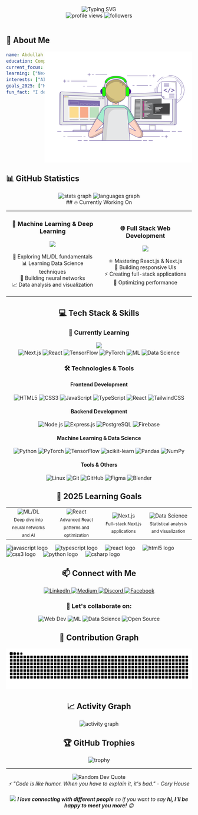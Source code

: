<div align="center">
  <img src="https://readme-typing-svg.herokuapp.com?font=Fira+Code&size=28&duration=3000&pause=1000&color=BD93F9&center=true&vCenter=true&width=800&lines=Hi+%F0%9F%91%8B%2C+I'm+Abdullah+Al+Jubaer;CS+Undergrad+%7C+Full+Stack+Developer;Machine+Learning+Enthusiast+%F0%9F%A4%96;Building+the+Future+with+Code+%F0%9F%9A%80" alt="Typing SVG" />
</div>

<div align="center">
  <img src="https://komarev.com/ghpvc/?username=jubaer36&label=Profile%20views&color=blueviolet&style=for-the-badge" alt="profile views" />
  <img src="https://img.shields.io/github/followers/jubaer36?label=Followers&style=for-the-badge&color=blueviolet" alt="followers" />
</div>

<br/>

## 🚀 About Me

<img align="right" alt="Coding" width="400" src="https://raw.githubusercontent.com/devSouvik/devSouvik/master/gif3.gif">

```yaml
name: Abdullah Al Jubaer
education: Computer Science Undergraduate
current_focus: ["Machine Learning", "Deep Learning", "Full Stack Development"]
learning: ["Next.js", "React.js", "ML/DL", "Data Science"]
interests: ["AI/ML", "Web Development", "Open Source"]
goals_2025: ["Master Full Stack Development", "Contribute to ML Projects"]
fun_fact: "I debug with console.log and I'm not ashamed! 🐛"
```

<br clear="both"/>

## 📊 GitHub Statistics

<div align="center">
  <img src="https://github-readme-stats.vercel.app/api?username=jubaer36&hide_title=false&hide_rank=false&show_icons=true&include_all_commits=true&count_private=true&disable_animations=false&theme=tokyonight&locale=en&hide_border=true" height="165" alt="stats graph"  />
  <img src="https://github-readme-stats.vercel.app/api/top-langs?username=jubaer36&locale=en&hide_title=false&layout=compact&card_width=320&langs_count=8&theme=tokyonight&hide_border=true" height="165" alt="languages graph"  />
</div>

<div align="center">
## 🔥 Currently Working On

<div align="center">
  <table>
    <tr>
      <td align="center" width="50%">
        <h3>🤖 Machine Learning & Deep Learning</h3>
        <img src="https://media.giphy.com/media/LaVp0AyqR5bGsC5Cbm/giphy.gif" width="300"/>
        <br/>
        <p>🔬 Exploring ML/DL fundamentals<br/>
        📊 Learning Data Science techniques<br/>
        🧠 Building neural networks<br/>
        📈 Data analysis and visualization</p>
      </td>
      <td align="center" width="50%">
        <h3>🌐 Full Stack Web Development</h3>
        <img src="https://media.giphy.com/media/RbDKaczqWovIugyJmW/giphy.gif" width="300"/>
        <br/>
        <p>⚛️ Mastering React.js & Next.js<br/>
        🎨 Building responsive UIs<br/>
        ⚡ Creating full-stack applications<br/>
        🚀 Optimizing performance</p>
      </td>
    </tr>
  </table>
</div>

## 💻 Tech Stack & Skills

### 🎯 Currently Learning
<div align="center">
  <img src="https://skillicons.dev/icons?i=nextjs,react,tensorflow,pytorch,nodejs,express" />
  <br/>
  <img src="https://img.shields.io/badge/Next.js-000000?style=for-the-badge&logo=next.js&logoColor=white" alt="Next.js"/>
  <img src="https://img.shields.io/badge/React-20232A?style=for-the-badge&logo=react&logoColor=61DAFB" alt="React"/>
  <img src="https://img.shields.io/badge/TensorFlow-FF6F00?style=for-the-badge&logo=tensorflow&logoColor=white" alt="TensorFlow"/>
  <img src="https://img.shields.io/badge/PyTorch-EE4C2C?style=for-the-badge&logo=pytorch&logoColor=white" alt="PyTorch"/>
  <img src="https://img.shields.io/badge/Machine%20Learning-FF6F61?style=for-the-badge&logo=python&logoColor=white" alt="ML"/>
  <img src="https://img.shields.io/badge/Data%20Science-4CAF50?style=for-the-badge&logo=anaconda&logoColor=white" alt="Data Science"/>
</div>

### 🛠️ Technologies & Tools

<div align="center">

#### Frontend Development
<img src="https://img.shields.io/badge/HTML5-E34F26?style=for-the-badge&logo=html5&logoColor=white" alt="HTML5"/>
<img src="https://img.shields.io/badge/CSS3-1572B6?style=for-the-badge&logo=css3&logoColor=white" alt="CSS3"/>
<img src="https://img.shields.io/badge/JavaScript-F7DF1E?style=for-the-badge&logo=javascript&logoColor=black" alt="JavaScript"/>
<img src="https://img.shields.io/badge/TypeScript-007ACC?style=for-the-badge&logo=typescript&logoColor=white" alt="TypeScript"/>
<img src="https://img.shields.io/badge/React-20232A?style=for-the-badge&logo=react&logoColor=61DAFB" alt="React"/>
<img src="https://img.shields.io/badge/Tailwind_CSS-38B2AC?style=for-the-badge&logo=tailwind-css&logoColor=white" alt="TailwindCSS"/>

#### Backend Development
<img src="https://img.shields.io/badge/Node.js-43853D?style=for-the-badge&logo=node.js&logoColor=white" alt="Node.js"/>
<img src="https://img.shields.io/badge/Express.js-404D59?style=for-the-badge" alt="Express.js"/>
<img src="https://img.shields.io/badge/PostgreSQL-316192?style=for-the-badge&logo=postgresql&logoColor=white" alt="PostgreSQL"/>
<img src="https://img.shields.io/badge/Firebase-039BE5?style=for-the-badge&logo=Firebase&logoColor=white" alt="Firebase"/>

#### Machine Learning & Data Science
<img src="https://img.shields.io/badge/Python-3776AB?style=for-the-badge&logo=python&logoColor=white" alt="Python"/>
<img src="https://img.shields.io/badge/PyTorch-EE4C2C?style=for-the-badge&logo=PyTorch&logoColor=white" alt="PyTorch"/>
<img src="https://img.shields.io/badge/TensorFlow-FF6F00?style=for-the-badge&logo=tensorflow&logoColor=white" alt="TensorFlow"/>
<img src="https://img.shields.io/badge/scikit--learn-F7931E?style=for-the-badge&logo=scikit-learn&logoColor=white" alt="scikit-learn"/>
<img src="https://img.shields.io/badge/Pandas-2C2D72?style=for-the-badge&logo=pandas&logoColor=white" alt="Pandas"/>
<img src="https://img.shields.io/badge/Numpy-777BB4?style=for-the-badge&logo=numpy&logoColor=white" alt="NumPy"/>

#### Tools & Others
<img src="https://img.shields.io/badge/Linux-FCC624?style=for-the-badge&logo=linux&logoColor=black" alt="Linux"/>
<img src="https://img.shields.io/badge/GIT-E44C30?style=for-the-badge&logo=git&logoColor=white" alt="Git"/>
<img src="https://img.shields.io/badge/GitHub-100000?style=for-the-badge&logo=github&logoColor=white" alt="GitHub"/>
<img src="https://img.shields.io/badge/Figma-F24E1E?style=for-the-badge&logo=figma&logoColor=white" alt="Figma"/>
<img src="https://img.shields.io/badge/Blender-F5792A?style=for-the-badge&logo=blender&logoColor=white" alt="Blender"/>

</div>

## 🎯 2025 Learning Goals

<div align="center">
  <table>
    <tr>
      <td align="center">
        <img src="https://img.shields.io/badge/🤖%20Advanced%20ML/DL-FF6B6B?style=for-the-badge" alt="ML/DL"/>
        <br/><sub>Deep dive into neural networks and AI</sub>
      </td>
      <td align="center">
        <img src="https://img.shields.io/badge/⚛️%20React%20Mastery-61DAFB?style=for-the-badge" alt="React"/>
        <br/><sub>Advanced React patterns and optimization</sub>
      </td>
      <td align="center">
        <img src="https://img.shields.io/badge/🚀%20Next.js%20Pro-000000?style=for-the-badge" alt="Next.js"/>
        <br/><sub>Full-stack Next.js applications</sub>
      </td>
      <td align="center">
        <img src="https://img.shields.io/badge/📊%20Data%20Science-4ECDC4?style=for-the-badge" alt="Data Science"/>
        <br/><sub>Statistical analysis and visualization</sub>
      </td>
    </tr>
  </table>
</div>

<div align="left">
  <img src="https://cdn.jsdelivr.net/gh/devicons/devicon/icons/javascript/javascript-original.svg" height="30" alt="javascript logo"  />
  <img width="12" />
  <img src="https://cdn.jsdelivr.net/gh/devicons/devicon/icons/typescript/typescript-original.svg" height="30" alt="typescript logo"  />
  <img width="12" />
  <img src="https://cdn.jsdelivr.net/gh/devicons/devicon/icons/react/react-original.svg" height="30" alt="react logo"  />
  <img width="12" />
  <img src="https://cdn.jsdelivr.net/gh/devicons/devicon/icons/html5/html5-original.svg" height="30" alt="html5 logo"  />
  <img width="12" />
  <img src="https://cdn.jsdelivr.net/gh/devicons/devicon/icons/css3/css3-original.svg" height="30" alt="css3 logo"  />
  <img width="12" />
  <img src="https://cdn.jsdelivr.net/gh/devicons/devicon/icons/python/python-original.svg" height="30" alt="python logo"  />
  <img width="12" />
  <img src="https://cdn.jsdelivr.net/gh/devicons/devicon/icons/csharp/csharp-original.svg" height="30" alt="csharp logo"  />
</div>

###

## 📫 Connect with Me

<div align="center">
  <a href="https://www.linkedin.com/in/abdullah-al-jubaer-3208031aa/" target="_blank">
    <img src="https://img.shields.io/badge/LinkedIn-0077B5?style=for-the-badge&logo=linkedin&logoColor=white" alt="LinkedIn"/>
  </a>
  <a href="https://medium.com/@abdullahaljubaergem" target="_blank">
    <img src="https://img.shields.io/badge/Medium-12100E?style=for-the-badge&logo=medium&logoColor=white" alt="Medium"/>
  </a>
  <a href="https://discordapp.com/users/_sol_36" target="_blank">
    <img src="https://img.shields.io/badge/Discord-7289DA?style=for-the-badge&logo=discord&logoColor=white" alt="Discord"/>
  </a>
  <a href="https://www.facebook.com/abdullahaljubaer.gem36" target="_blank">
    <img src="https://img.shields.io/badge/Facebook-1877F2?style=for-the-badge&logo=facebook&logoColor=white" alt="Facebook"/>
  </a>
</div>

<div align="center">
  <h3>💬 Let's collaborate on:</h3>
  <img src="https://img.shields.io/badge/🌐%20Web%20Development-4285F4?style=flat-square" alt="Web Dev"/>
  <img src="https://img.shields.io/badge/🤖%20Machine%20Learning-FF6F00?style=flat-square" alt="ML"/>
  <img src="https://img.shields.io/badge/📊%20Data%20Science-34A853?style=flat-square" alt="Data Science"/>
  <img src="https://img.shields.io/badge/🚀%20Open%20Source-EA4335?style=flat-square" alt="Open Source"/>
</div>

## 🐍 Contribution Graph

<div align="center">
  <img src="https://raw.githubusercontent.com/jubaer36/jubaer36/output/snake.svg" alt="Snake animation" />
</div>

## 📈 Activity Graph

<div align="center">
  <img src="https://github-readme-activity-graph.vercel.app/graph?username=jubaer36&bg_color=1a1b27&color=70a5fd&line=70a5fd&point=ffffff&area=true&hide_border=true" alt="activity graph"/>
</div>

## 🏆 GitHub Trophies

<div align="center">
  <img src="https://github-profile-trophy.vercel.app/?username=jubaer36&theme=tokyonight&no-frame=true&no-bg=true&row=1&column=7" alt="trophy"/>
</div>

---

<div align="center">
  <img src="https://quotes-github-readme.vercel.app/api?type=horizontal&theme=tokyonight" alt="Random Dev Quote"/>
</div>

<div align="center">
  <i>⚡ "Code is like humor. When you have to explain it, it's bad." - Cory House</i>
  <br/>
  <br/>
  <img src="https://media.giphy.com/media/LnQjpWaON8nhr21vNW/giphy.gif" width="60"> <em><b>I love connecting with different people</b> so if you want to say <b>hi, I'll be happy to meet you more!</b> 😊</em>
</div>
